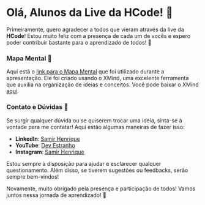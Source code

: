 # Olá, Alunos da Live da HCode! 👋

Primeiramente, quero agradecer a todos que vieram através da live da **HCode**! Estou muito feliz com a presença de cada um de vocês e espero poder contribuir bastante para o aprendizado de todos! 🚀

### Mapa Mental 🧠

Aqui está o [link para o Mapa Mental](https://github.com/samihenrique/aplicacoes-alto-volume-de-acesso/blob/main/Produtos%20de%20Alto%20Volume%20de%20Acessos.xmind) que foi utilizado durante a apresentação. Ele foi criado usando o XMind, uma excelente ferramenta que auxilia na organização de ideias e conceitos. Você pode baixar o XMind [aqui](https://xmind.app/).

### Contato e Dúvidas 💬

Se surgir qualquer dúvida ou se quiserem trocar uma ideia, sinta-se à vontade para me contatar! Aqui estão algumas maneiras de fazer isso:

- **LinkedIn**: [Samir Henrique](https://www.linkedin.com/in/samihenrique/)
- **YouTube**: [Dev Estranho](https://www.youtube.com/@devestranho)
- **Instagram**: [Samir Henrique](https://www.instagram.com/samihenrique/)

Estou sempre à disposição para ajudar e esclarecer qualquer questionamento. Além disso, se tiverem sugestões ou feedbacks, serão sempre bem-vindos!

Novamente, muito obrigado pela presença e participação de todos! Vamos juntos nessa jornada de aprendizado! 🌟
